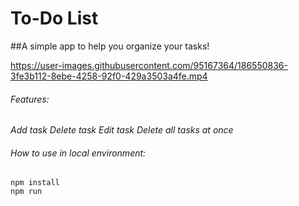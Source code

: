 # To-Do List

##A simple app to help you organize your tasks!


https://user-images.githubusercontent.com/95167364/186550836-3fe3b112-8ebe-4258-92f0-429a3503a4fe.mp4


###### Features:
*Add task*
*Delete task*
*Edit task*
*Delete all tasks at once*

###### How to use in local environment:
```
npm install
npm run
```
